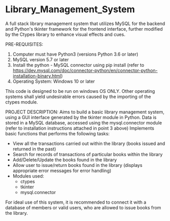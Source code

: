 # Library_Management_System
A full stack library management system that utilizes MySQL for the backend and Python's tkinter framework for the frontend interface, further modified by the Ctypes library to enhance visual effects and cues.

PRE-REQUISITES:
1. Computer must have Python3 (versions Python 3.6 or later)
2. MySQL version 5.7 or later
3. Install the python - MySQL connector using pip install (refer to https://dev.mysql.com/doc/connector-python/en/connector-python-installation-binary.html)
4. Operating System: Windows 10 or later

This code is designed to be run on windows OS ONLY. Other operating systems shall yield undesirable errors caused by the importing of the ctypes module.

PROJECT DESCRIPTION:
Aims to build a basic library management system, using a GUI interface generated by the tkinter module in Python. 
Data is stored in a MySQL database, accessed using the mysql.connector module (refer to installation instructions attached in point 3 above)
Implements basic functions that performs the following tasks:
  - View all the transactions carried out within the library (books issued and returned in the past)
  - Search for records of transactions of particular books within the library
  - Add/Delete/Update the books found in the library
  - Allow user to issue/return books found in the library (displays appropriate error messages for error handling)
  - Modules used:
    - ctypes
    - tkinter
    - mysql.connector

For ideal use of this system, it is recommended to connect it with a database of members or valid users, who are allowed to issue books from the library.
